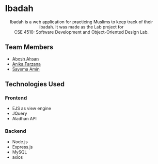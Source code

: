 # Ibadah

<p style = "text-align: center; width: 100%"> 
Ibadah is a web application for practicing Muslims to keep track of their ibadah.
It was made as the Lab project for <br>CSE 4510: Software Development and Object-Oriented Design Lab.
<p>



## Team Members

- [Abesh Ahsan](https://github.com/abeshahsan)
- [Anika Farzana](https://github.com/Ani445)
- [Sayema Amin](https://github.com/SayemaSaj)

##  Technologies Used
### Frontend

- EJS as view engine
- JQuery
- Aladhan API

### Backend

- Node.js
- Express.js
- MySQL
- axios
